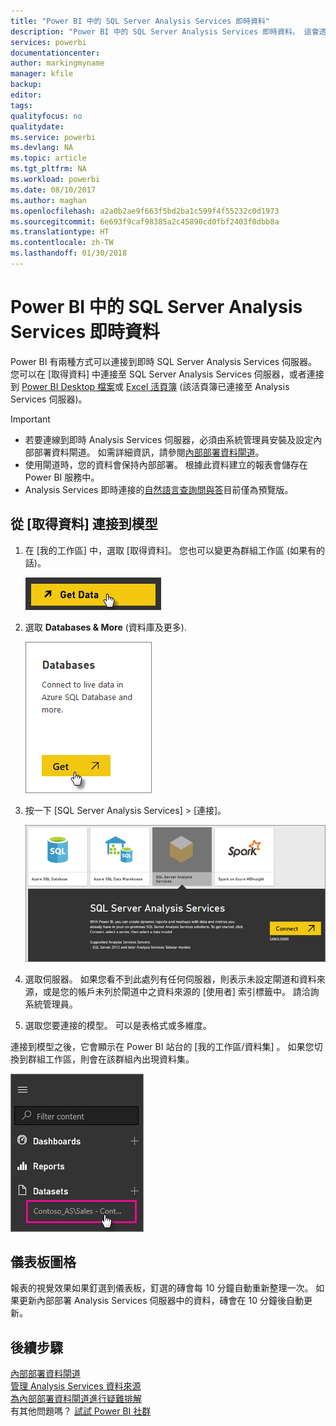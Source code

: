 ```yaml
---
title: "Power BI 中的 SQL Server Analysis Services 即時資料"
description: "Power BI 中的 SQL Server Analysis Services 即時資料。 這會透過針對企業閘道設定的資料來源來完成。"
services: powerbi
documentationcenter: 
author: markingmyname
manager: kfile
backup: 
editor: 
tags: 
qualityfocus: no
qualitydate: 
ms.service: powerbi
ms.devlang: NA
ms.topic: article
ms.tgt_pltfrm: NA
ms.workload: powerbi
ms.date: 08/10/2017
ms.author: maghan
ms.openlocfilehash: a2a0b2ae9f663f5bd2ba1c599f4f55232c0d1973
ms.sourcegitcommit: 6e693f9caf98385a2c45890cd0fbf2403f0dbb8a
ms.translationtype: HT
ms.contentlocale: zh-TW
ms.lasthandoff: 01/30/2018
---
```

# <a name="sql-server-analysis-services-live-data-in-power-bi"></a>Power BI 中的 SQL Server Analysis Services 即時資料
Power BI 有兩種方式可以連接到即時 SQL Server Analysis Services 伺服器。 您可以在 [取得資料] 中連接至 SQL Server Analysis Services 伺服器，或者連接到 [Power BI Desktop 檔案](service-desktop-files.md)或 [Excel 活頁簿](service-excel-workbook-files.md) (該活頁簿已連接至 Analysis Services 伺服器)。

 >[!IMPORTANT]
 >* 若要連線到即時 Analysis Services 伺服器，必須由系統管理員安裝及設定內部部署資料閘道。 如需詳細資訊，請參閱[內部部署資料閘道](service-gateway-onprem.md)。
 >* 使用閘道時，您的資料會保持內部部署。  根據此資料建立的報表會儲存在 Power BI 服務中。 
 >* Analysis Services 即時連接的[自然語言查詢問與答](service-q-and-a-direct-query.md)目前僅為預覽版。

## <a name="to-connect-to-a-model-from-get-data"></a>從 [取得資料] 連接到模型
1. 在 [我的工作區] 中，選取 [取得資料]。 您也可以變更為群組工作區 (如果有的話)。
   
   ![](media/sql-server-analysis-services-tabular-data/connecttoas_getdatabutton.png)
2. 選取 **Databases & More** (資料庫及更多).
   
   ![](media/sql-server-analysis-services-tabular-data/connecttoas_getdata_1.png)
3. 按一下 [SQL Server Analysis Services] >  [連接]。 
   
   ![](media/sql-server-analysis-services-tabular-data/connecttoas_getdata_2.png)
4. 選取伺服器。 如果您看不到此處列有任何伺服器，則表示未設定閘道和資料來源，或是您的帳戶未列於閘道中之資料來源的 [使用者] 索引標籤中。 請洽詢系統管理員。
5. 選取您要連接的模型。 可以是表格式或多維度。

連接到模型之後，它會顯示在 Power BI 站台的 [我的工作區/資料集] 。 如果您切換到群組工作區，則會在該群組內出現資料集。

![](media/sql-server-analysis-services-tabular-data/connecttoas_dataset_5.png)

## <a name="dashboard-tiles"></a>儀表板圖格
報表的視覺效果如果釘選到儀表板，釘選的磚會每 10 分鐘自動重新整理一次。 如果更新內部部署 Analysis Services 伺服器中的資料，磚會在 10 分鐘後自動更新。

## <a name="next-steps"></a>後續步驟
[內部部署資料閘道](service-gateway-onprem.md)  
[管理 Analysis Services 資料來源](service-gateway-enterprise-manage-ssas.md)  
[為內部部署資料閘道進行疑難排解](service-gateway-onprem-tshoot.md)  
有其他問題嗎？ [試試 Power BI 社群](http://community.powerbi.com/)

